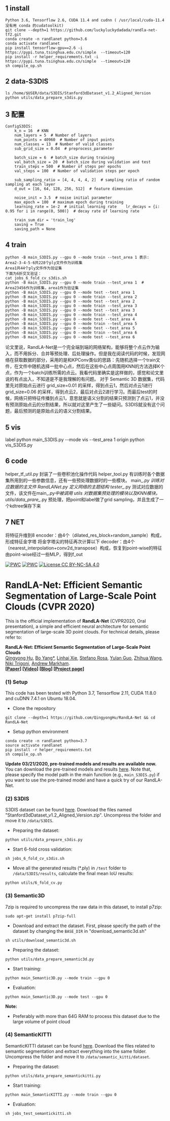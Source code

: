 




## 1 install
```
Python 3.6, Tensorflow 2.6, CUDA 11.4 and cudnn ( /usr/local/cuda-11.4 没有用 conda 的cudatoolkit)
git clone --depth=1 https://github.com/luckyluckydadada/randla-net-tf2.git
conda create -n randlanet python=3.6 
conda activate randlanet
pip install tensorflow-gpu==2.6 -i https://pypi.tuna.tsinghua.edu.cn/simple  --timeout=120
pip install -r helper_requirements.txt -i https://pypi.tuna.tsinghua.edu.cn/simple  --timeout=120
sh compile_op.sh
```
## 2 data-S3DIS
```
ls /home/$USER/data/S3DIS/Stanford3dDataset_v1.2_Aligned_Version
python utils/data_prepare_s3dis.py
```

## 3 配置
```
ConfigS3DIS:
    k_n = 16  # KNN
    num_layers = 5  # Number of layers
    num_points = 40960  # Number of input points
    num_classes = 13  # Number of valid classes
    sub_grid_size = 0.04  # preprocess_parameter

    batch_size = 6  # batch_size during training
    val_batch_size = 20  # batch_size during validation and test
    train_steps = 500  # Number of steps per epochs
    val_steps = 100  # Number of validation steps per epoch

    sub_sampling_ratio = [4, 4, 4, 4, 2]  # sampling ratio of random sampling at each layer
    d_out = [16, 64, 128, 256, 512]  # feature dimension

    noise_init = 3.5  # noise initial parameter
    max_epoch = 100  # maximum epoch during training
    learning_rate = 1e-2  # initial learning rate    lr_decays = {i: 0.95 for i in range(0, 500)}  # decay rate of learning rate

    train_sum_dir = 'train_log'
    saving = True
    saving_path = None
```
## 4 train

```
python -B main_S3DIS.py --gpu 0 --mode train --test_area 1 表示:
Area2-3-4-5-6共228个ply文件作为训练集
Area1共44个ply文件作为验证集
下面为6折交叉验证：
cat jobs_6_fold_cv_s3dis.sh 
python -B main_S3DIS.py --gpu 0 --mode train --test_area 1  # Area23456作为训练集，area1作为验证集
python -B main_S3DIS.py --gpu 0 --mode test --test_area 1
python -B main_S3DIS.py --gpu 0 --mode train --test_area 2
python -B main_S3DIS.py --gpu 0 --mode test --test_area 2
python -B main_S3DIS.py --gpu 0 --mode train --test_area 3
python -B main_S3DIS.py --gpu 0 --mode test --test_area 3
python -B main_S3DIS.py --gpu 0 --mode train --test_area 4
python -B main_S3DIS.py --gpu 0 --mode test --test_area 4
python -B main_S3DIS.py --gpu 0 --mode train --test_area 5
python -B main_S3DIS.py --gpu 0 --mode test --test_area 5
python -B main_S3DIS.py --gpu 0 --mode train --test_area 6
python -B main_S3DIS.py --gpu 0 --mode test --test_area 6

```

论文里说，RandLA-Net是一个完全端到端的网络架构，能够将整个点云作为输入，而不用拆分、合并等预处理、后处理操作。但是我在阅读代码的时候，发现网络在获取数据的部分，采用的是和KPConv类似的思路：先随机选择一个train文件，在文件中随机选择一批中心点，然后在这些中心点周围用KNN的方法选择K个点，作为一个batch训练所需的点云。我看代码里确实是这样做的，感觉和论文里说的有点出入，不知道是不是我理解的有问题。
对于 Semantic 3D 数据集，代码里先对原始点云进行 grid_size=0.01 的采样，得到点云1，然后对点云1进行 grid_size=0.06 的采样，得到点云2，最后对点云2进行学习。而最后test的时候，网络只把特征传播到点云1，意思就是语义分割的结果只预测到了点云1，并没有预测原始点云的分割结果，所以就对这里产生了一些疑问。S3DIS就没有这个问题，最后预测的是原始点云的语义分割结果。

## 5 vis
label
python  main_S3DIS.py --mode vis --test_area 1
origin
python vis_S3DIS.py 

## 6 code
helper_tf_util.py	封装了一些卷积池化操作代码
helper_tool.py	  有训练时各个数据集所用到的一些参数信息，还有一些预处理数据时的一些模块。
main_*.py	        训练对应数据的主文件
RandLANet.py	    定义网络的主题结构
tester_*.py	      测试对应数据的文件，该文件在main_*.py中被调用
utils	            对数据集预处理的模块以及KNN模块。
utils/data_prare_*.py 预处理，把point和label做了grid sampling，并且生成了一个kdtree保存下来


## 7 NET
将特征升维到8
encoder：由4个（dilated_res_block+random_sample）构成，形成特征金字塔
将金字塔尖的特征再次计算以下
decoder：由4个（nearest_interpolation+conv2d_transpose）构成，恢复到point-wise的特征
由point-wise经过一些MLP，得到f_out


[![PWC](https://img.shields.io/endpoint.svg?url=https://paperswithcode.com/badge/191111236/semantic-segmentation-on-semantic3d)](https://paperswithcode.com/sota/semantic-segmentation-on-semantic3d?p=191111236)
[![PWC](https://img.shields.io/endpoint.svg?url=https://paperswithcode.com/badge/191111236/3d-semantic-segmentation-on-semantickitti)](https://paperswithcode.com/sota/3d-semantic-segmentation-on-semantickitti?p=191111236)
[![License CC BY-NC-SA 4.0](https://img.shields.io/badge/license-CC4.0-blue.svg)](https://creativecommons.org/licenses/by-nc-sa/4.0/legalcode)

# RandLA-Net: Efficient Semantic Segmentation of Large-Scale Point Clouds (CVPR 2020)

This is the official implementation of **RandLA-Net** (CVPR2020, Oral presentation), a simple and efficient neural architecture for semantic segmentation of large-scale 3D point clouds. For technical details, please refer to:
 
**RandLA-Net: Efficient Semantic Segmentation of Large-Scale Point Clouds** <br />
[Qingyong Hu](https://www.cs.ox.ac.uk/people/qingyong.hu/), [Bo Yang*](https://yang7879.github.io/), [Linhai Xie](https://www.cs.ox.ac.uk/people/linhai.xie/), [Stefano Rosa](https://www.cs.ox.ac.uk/people/stefano.rosa/), [Yulan Guo](http://yulanguo.me/), [Zhihua Wang](https://www.cs.ox.ac.uk/people/zhihua.wang/), [Niki Trigoni](https://www.cs.ox.ac.uk/people/niki.trigoni/), [Andrew Markham](https://www.cs.ox.ac.uk/people/andrew.markham/). <br />
**[[Paper](https://arxiv.org/abs/1911.11236)] [[Video](https://youtu.be/Ar3eY_lwzMk)] [[Blog](https://zhuanlan.zhihu.com/p/105433460)] [[Project page](http://randla-net.cs.ox.ac.uk/)]** <br />
 
 



	
### (1) Setup
This code has been tested with Python 3.7, Tensorflow 2.11, CUDA 11.8.0 and cuDNN 7.4.1 on Ubuntu 18.04.
 
- Clone the repository 
```
git clone --depth=1 https://github.com/QingyongHu/RandLA-Net && cd RandLA-Net
```
- Setup python environment
```
conda create -n randlanet python=3.7
source activate randlanet
pip install -r helper_requirements.txt
sh compile_op.sh
```

**Update 03/21/2020, pre-trained models and results are available now.** 
You can download the pre-trained models and results [here](https://drive.google.com/open?id=1iU8yviO3TP87-IexBXsu13g6NklwEkXB).
Note that, please specify the model path in the main function (e.g., `main_S3DIS.py`) if you want to use the pre-trained model and have a quick try of our RandLA-Net.

### (2) S3DIS
S3DIS dataset can be found 
<a href="https://docs.google.com/forms/d/e/1FAIpQLScDimvNMCGhy_rmBA2gHfDu3naktRm6A8BPwAWWDv-Uhm6Shw/viewform?c=0&w=1">here</a>. 
Download the files named "Stanford3dDataset_v1.2_Aligned_Version.zip". Uncompress the folder and move it to 
`/data/S3DIS`.

- Preparing the dataset:
```
python utils/data_prepare_s3dis.py
```
- Start 6-fold cross validation:
```
sh jobs_6_fold_cv_s3dis.sh
```
- Move all the generated results (*.ply) in `/test` folder to `/data/S3DIS/results`, calculate the final mean IoU results:
```
python utils/6_fold_cv.py
```




### (3) Semantic3D
7zip is required to uncompress the raw data in this dataset, to install p7zip:
```
sudo apt-get install p7zip-full
```
- Download and extract the dataset. First, please specify the path of the dataset by changing the `BASE_DIR` in "download_semantic3d.sh"    
```
sh utils/download_semantic3d.sh
```
- Preparing the dataset:
```
python utils/data_prepare_semantic3d.py
```
- Start training:
```
python main_Semantic3D.py --mode train --gpu 0
```
- Evaluation:
```
python main_Semantic3D.py --mode test --gpu 0
```


**Note:** 
- Preferably with more than 64G RAM to process this dataset due to the large volume of point cloud


### (4) SemanticKITTI

SemanticKITTI dataset can be found <a href="http://semantic-kitti.org/dataset.html#download">here</a>. Download the files
 related to semantic segmentation and extract everything into the same folder. Uncompress the folder and move it to 
`/data/semantic_kitti/dataset`.
 
- Preparing the dataset:
```
python utils/data_prepare_semantickitti.py
```

- Start training:
```
python main_SemanticKITTI.py --mode train --gpu 0
```

- Evaluation:
```
sh jobs_test_semantickitti.sh
```








